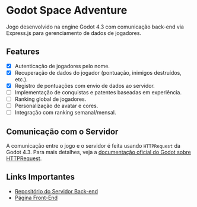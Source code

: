 # Godot Space Adventure

Jogo desenvolvido na engine Godot 4.3 com comunicação back-end via Express.js para gerenciamento de dados de jogadores.

## Features

- [x] Autenticação de jogadores pelo nome.
- [x] Recuperação de dados do jogador (pontuação, inimigos destruídos, etc.).
- [x] Registro de pontuações com envio de dados ao servidor.
- [ ] Implementação de conquistas e patentes baseadas em experiência.
- [ ] Ranking global de jogadores.
- [ ] Personalização de avatar e cores.
- [ ] Integração com ranking semanal/mensal.

## Comunicação com o Servidor

A comunicação entre o jogo e o servidor é feita usando `HTTPRequest` da Godot 4.3. Para mais detalhes, veja a [documentação oficial do Godot sobre HTTPRequest](https://docs.godotengine.org/en/stable/classes/class_httprequest.html).

## Links Importantes

- [Repositório do Servidor Back-end](https://github.com/luisfpatrocinio/patroAsteroidsBackEnd)
- [Página Front-End](https://github.com/luisfpatrocinio/patroAsteroidsPage)
